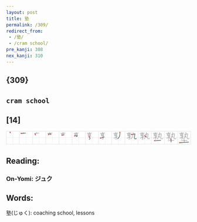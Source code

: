 ```yaml
---
layout: post
title: 塾
permalink: /309/
redirect_from:
 - /塾/
 - /cram school/
pre_kanji: 308
nex_kanji: 310
---
```


## {309}

## `cram school`

## [14]

<div class="stroke"><img src="../images/E5A1BE.png" /></div>

## Reading:

### On-Yomi: ジュク

## Words:

塾(じゅく): coaching school, lessons
